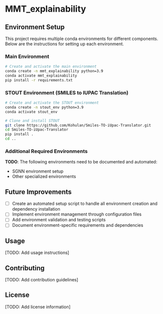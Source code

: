 # MMT_explainability

## Environment Setup

This project requires multiple conda environments for different components. Below are the instructions for setting up each environment.

### Main Environment

```bash
# Create and activate the main environment
conda create -n mmt_explainability python=3.9
conda activate mmt_explainability
pip install -r requirements.txt
```

### STOUT Environment (SMILES to IUPAC Translation)

```bash
# Create and activate the STOUT environment
conda create -n stout_env python=3.9
conda activate stout_env

# Clone and install STOUT
git clone https://github.com/Kohulan/Smiles-TO-iUpac-Translator.git
cd Smiles-TO-iUpac-Translator
pip install .
cd ..
```

### Additional Required Environments

**TODO**: The following environments need to be documented and automated:
- SGNN environment setup
- Other specialized environments

## Future Improvements

- [ ] Create an automated setup script to handle all environment creation and dependency installation
- [ ] Implement environment management through configuration files
- [ ] Add environment validation and testing scripts
- [ ] Document environment-specific requirements and dependencies

## Usage

[TODO: Add usage instructions]

## Contributing

[TODO: Add contribution guidelines]

## License

[TODO: Add license information]
